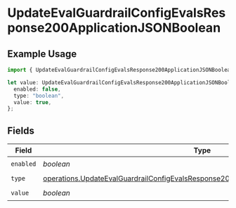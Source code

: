 # UpdateEvalGuardrailConfigEvalsResponse200ApplicationJSONBoolean

## Example Usage

```typescript
import { UpdateEvalGuardrailConfigEvalsResponse200ApplicationJSONBoolean } from "@orq-ai/node/models/operations";

let value: UpdateEvalGuardrailConfigEvalsResponse200ApplicationJSONBoolean = {
  enabled: false,
  type: "boolean",
  value: true,
};
```

## Fields

| Field                                                                                                                                                                                        | Type                                                                                                                                                                                         | Required                                                                                                                                                                                     | Description                                                                                                                                                                                  |
| -------------------------------------------------------------------------------------------------------------------------------------------------------------------------------------------- | -------------------------------------------------------------------------------------------------------------------------------------------------------------------------------------------- | -------------------------------------------------------------------------------------------------------------------------------------------------------------------------------------------- | -------------------------------------------------------------------------------------------------------------------------------------------------------------------------------------------- |
| `enabled`                                                                                                                                                                                    | *boolean*                                                                                                                                                                                    | :heavy_check_mark:                                                                                                                                                                           | N/A                                                                                                                                                                                          |
| `type`                                                                                                                                                                                       | [operations.UpdateEvalGuardrailConfigEvalsResponse200ApplicationJSONResponseBody3Type](../../models/operations/updateevalguardrailconfigevalsresponse200applicationjsonresponsebody3type.md) | :heavy_check_mark:                                                                                                                                                                           | N/A                                                                                                                                                                                          |
| `value`                                                                                                                                                                                      | *boolean*                                                                                                                                                                                    | :heavy_check_mark:                                                                                                                                                                           | N/A                                                                                                                                                                                          |
